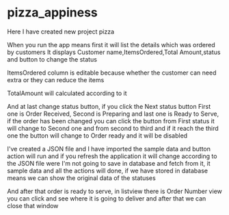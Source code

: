 # pizza_appiness

Here I have created new project pizza

When you run the app means first it will list the details which was ordered by customers
It displays Customer name,ItemsOrdered,Total Amount,status and button to change the status

ItemsOrdered column is editable because whether the customer can need extra or they can reduce the items

TotalAmount will calculated according to it

And at last change status button, if you click the Next status button First one is Order Received, Second is Preparing and last one is Ready to Serve,
if the order has been changed you can click the button from First status it will change to Second one and from second to third and if it reach the third one the button will change to Order ready and it will be disabled

I've created a JSON file and I have imported the sample data and button action will run and if you refresh the application it will change according to the JSON file were I'm not going to save in database and fetch from it, it sample data and all the actions will done, if we have stored in database means we can show the original data of the statuses

And after that order is ready to serve, in listview there is Order Number view you can click and see where it is going to deliver and after that we can close that window 

